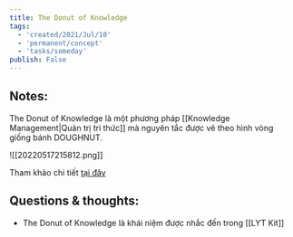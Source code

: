 ```yaml
---
title: The Donut of Knowledge
tags:
  - 'created/2021/Jul/10'
  - 'permanent/concept'
  - 'tasks/someday'
publish: False
---
```

## Notes:
The Donut of Knowledge là một phương pháp [[Knowledge Management|Quản trị tri thức]] mà nguyên tắc được vẽ theo hình vòng giống bánh DOUGHNUT.

![[20220517215812.png]]

Tham khảo chi tiết [tại đây](https://iveybusinessjournal.com/publication/knowledge-management-as-a-doughnut/) 

## Questions & thoughts:
- The Donut of Knowledge là khái niệm được nhắc đến trong [[LYT Kit]]

